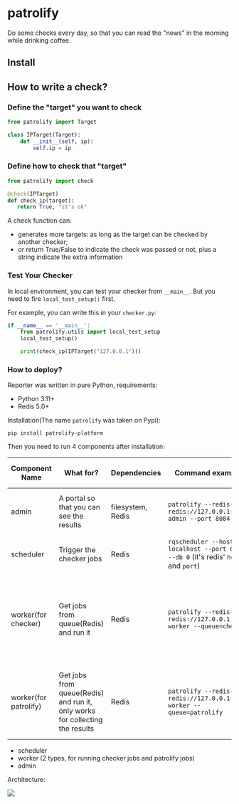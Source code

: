 # patrolify

Do some checks every day, so that you can read the "news" in the morning while
drinking coffee.

## Install

## How to write a check?

### Define the "target" you want to check

```python
from patrolify import Target

class IPTarget(Target):
    def __init__(self, ip):
        self.ip = ip
```

### Define how to check that "target"

```python
from patrolify import check

@check(IPTarget)
def check_ip(target):
   return True, "it's ok"
```

A check function can:

- generates more targets: as long as the target can be checked by another
  checker;
- or return True/False to indicate the check was passed or not, plus a string
  indicate the extra information

### Test Your Checker

In local environment, you can test your checker from `__main__`. But you need
to fire `local_test_setup()` first.

For example, you can write this in your `checker.py`:

```python
if __name__ == '__main__':
    from patrolify.utils import local_test_setup
    local_test_setup()

    print(check_ip(IPTarget("127.0.0.1")))
```

### How to deploy?

Reporter was written in pure Python, requirements:

- Python 3.11+
- Redis 5.0+

Installation(The name `patrolify` was taken on Pypi):

```shell
pip install patrolify-platform
```

Then you need to run 4 components after installation:

|Component Name|What for?|Dependencies|Command example|Can deploy instances?|
|--------------|---------|------------|---------------|---------------------|
|admin|A portal so that you can see the results|filesystem, Redis|`patrolify --redis-url redis://127.0.0.1:6379 admin --port 8084`|Yes, as long as the result directory exist.|
|scheduler|Trigger the checker jobs|Redis|`rqscheduler --host localhost --port 6379 --db 0` (it's redis' `host` and `port`)| Yes, supports auto fail over|
|worker(for checker)|Get jobs from queue(Redis) and run it|Redis|`patrolify --redis-url redis://127.0.0.1:6379 worker --queue=checker`|Yes, every worker will get jobs from queue and run it, more workers, more work load|
|worker(for patrolify)|Get jobs from queue(Redis) and run it, only works for collecting the results|Redis|`patrolify --redis-url redis://127.0.0.1:6379 worker --queue=patrolify`|Yes, same above. But it must be deployed onto the same server with admin|

- scheduler
- worker (2 types, for running checker jobs and patrolify jobs)
- admin

Architecture:

![](docs/patrolify-diagram.jpg)
